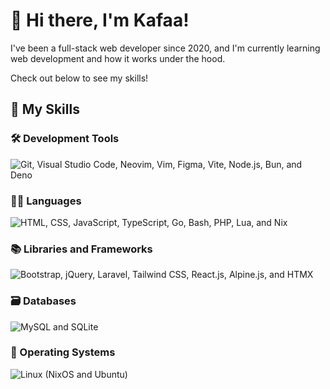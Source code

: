 # 👋 Hi there, I'm Kafaa!

I've been a full-stack web developer since 2020, and I'm currently learning web development and how it works under the hood.

Check out below to see my skills!

## 🌟 My Skills

### 🛠 Development Tools

![Git, Visual Studio Code, Neovim, Vim, Figma, Vite, Node.js, Bun, and Deno](https://skillicons.dev/icons?i=git,vscode,neovim,vim,figma,vite,nodejs,bun,deno)

### 👨‍💻 Languages

![HTML, CSS, JavaScript, TypeScript, Go, Bash, PHP, Lua, and Nix](https://skillicons.dev/icons?i=html,css,js,ts,go,php,bash,lua,nix)

### 📚 Libraries and Frameworks

![Bootstrap, jQuery, Laravel, Tailwind CSS, React.js, Alpine.js, and HTMX](https://skillicons.dev/icons?i=bootstrap,jquery,laravel,tailwind,react,alpinejs,htmx)

### 🗃 Databases

![MySQL and SQLite](https://skillicons.dev/icons?i=mysql,sqlite)

### 🐧 Operating Systems

![Linux (NixOS and Ubuntu)](https://skillicons.dev/icons?i=linux,nix,ubuntu)
